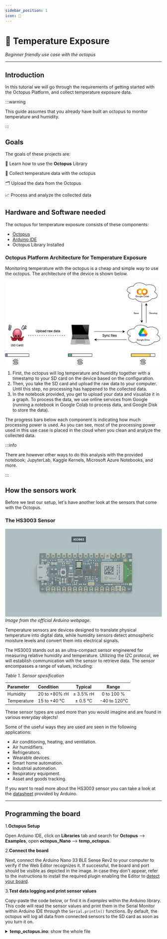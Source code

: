 ```yaml
---
sidebar_position: 1
icon: 🥵
---
```


# 🥵 Temperature Exposure 

_Beginner friendly use case with the octopus_

---

## Introduction

In this tutorial we will go through the requirements of getting started with the Octopus Platform, and collect temperature exposure data. 

:::warning

This guide assumes that you already have built an octopus to monitor temperature and humidity.

:::

## Goals

The goals of these projects are:

  📘 Learn how to use the **Octopus** Library

  🐙 Collect temperature data with the octopus
  
  🗂️ Upload the data from the Octopus
  
  📈 Process and analyze the collected data

## Hardware and Software needed

The octopus for temperature exposure consists of these components:

- [Octopus](../category/build)
- [Arduino IDE](../build/firmware/Softwareinstallation.md)
- Octopus Library Installed

### Octopus Platform Architecture for Temperature Exposure

Monitoring temperature with the octopus is a cheap and simple way to use the octopus. The architecture of the device is shown below.

![Case1Architecture](../../static/img/usecase1-architecture.jpg)

1. First, the octopus will log temperature and humidity together with a timestamp to your SD card on the device based on the configuration. 
2. Then, you take the SD card and upload the raw data to your computer. Until this step, no processing has happened to the collected data.
3. In the notebook provided, you get to upload your data and visualize it in a graph. To process the data, we use online services from Google (running a notebook in Google Colab to process data, and Google Disk to store the data). 

The progress bars below each component is indicating how much processing power is used. As you can see, most of the processing power used in this use case is placed in the cloud when you clean and analyze the collected data. 

:::info

There are however other ways to do this analysis with the provided notebook; JupyterLab, Kaggle Kernels, Microsoft Azure Notebooks, and more. 

:::

## How the sensors work

Before we test our setup, let's have another look at the sensors that come with the Octopus.

### The HS3003 Sensor

![HS303SENSOR](../../static/img/HS303sensor.png) _Image from the official Arduino webpage._

Temperature sensors are devices designed to translate physical temperature into digital data, while humidity sensors detect atmospheric moisture levels and convert them into electrical signals.

The HS3003 stands out as an ultra-compact sensor engineered for measuring relative humidity and temperature. Utilizing the I2C protocol, we will establish communication with the sensor to retrieve data. The sensor encompasses a range of values, including:

_Table 1. Sensor spesification_

| Parameter            | Condition     | Typical   | Range        |
|:---------------------|:--------------|:---------:|:------------:|
| Humidity     | 20 to +80% rH | ± 3.5% rH | 0 to 100 %   |
| Temperature  | 15 to +40 °C  |  ± 0.5 °C | -40 to 120°C |

These sensor types are used more than you would imagine and are found in various everyday objects!

Some of the useful ways they are used are seen in the following applications:

- Air conditioning, heating, and ventilation.
- Air humidifiers.
- Refrigerators.
- Wearable devices.
- Smart home automation.
- Industrial automation.
- Respiratory equipment.
- Asset and goods tracking.

If you want to read more about the HS3003 sensor you can take a look at the [datasheet](https://docs.arduino.cc/resources/datasheets/REN_HS300x-Datasheet_DST.pdf) provided by Arduino.

---

## Programming the board

1.**Octopus Setup**

  Open Arduino IDE, click on **Libraries** tab and search for **Octopus** --> **Examples**, open **octopus_Nano** --> **temp_octopus**.

2.**Connect the board**

  Next, connect the Arduino Nano 33 BLE Sense Rev2 to your computer to verify if the Web Editor recognizes it. If successful, the board and port should be visible as depicted in the image. In case they don't appear, refer to the instructions to install the required plugin enabling the Editor to [detect your board](https://support.arduino.cc/hc/en-us/articles/4406856349970-Select-board-and-port-in-Arduino-IDE).

3.**Test data logging and print sensor values**

  Copy-paste the code below, or find it in *Examples* within the Arduino library. This code will read the sensor values and print them in the Serial Monitor within Arduino IDE through the `Serial.println()` functions. By default, the octopus will log all data from connected sensors to the SD card as soon as you turn it on. 

<details>
    <summary><strong>temp_octopus.ino</strong>: show the whole file</summary> 

    ```py title="temp_octopus.ino"
#include "octopus.h"

unsigned long previousMillis = 0;
const long interval = 1000; // Interval in milliseconds
unsigned long blinkInterval = 100; // Blinking interval in milliseconds
unsigned long lastBlinkMillis = 0;
bool isBlinkOn = false;

// Button state variables
const int buttonPin = 7;  // Pin connected to the button
bool deviceOn = false; // Device state
bool longPressHandled = false; // To ensure long press is handled once
unsigned long buttonPressTime = 0;
const unsigned long longPressDuration = 2000; // Duration to consider as long press (2000ms)

// Define the number of records per file
const int RECORDS_PER_FILE = 100;

const int vbatPin = A0;         // Pin connected to VBAT_MEAS
const int chargeStatePin = 7;   // Pin connected to Charge_state

// Temperature thresholds
const float coldThreshold = 20.0; // Below 20°C is considered cold
const float hotThreshold = 25.0;  // Above 25°C is considered hot

void setup() {
    Serial.begin(9600);
    while (!Serial);

    // Display welcome message
    Serial.println("Welcome to Octopus Device\nA project by MIT\nHappy Hacking!\n");

    // Initialize sensors
    Serial.println("Initializing sensors...");
    if (!Octopus::initializeSensors()) {
        Serial.println("Failed to initialize HS300x sensors.");
        while (1);
    }
    if (!Octopus::initializeSPS30()) {
        Serial.println("Failed to initialize SPS30 sensor.");
        while (1);
    }
    Serial.println("Sensors initialized.");

    Octopus::setInterval(interval); // sets the interval for data logging

    // Begin continuous reading of all sensors
    Serial.println("Starting data collection...");
    if (!Octopus::start()) {
        Serial.println("Failed to start data collection.");
        while (1);
    }
    Serial.println("Data collection started.");

    // Initialize SD card
    initSD(RECORDS_PER_FILE);
    Serial.println("SD card initialized.");

    // Initialize battery monitoring and RGB LED
    initBatteryMonitoring();

    // Initialize button
    pinMode(buttonPin, INPUT_PULLUP); // Set the button pin as an input with internal pull-up resistor
}

void loop() {
    unsigned long currentMillis = millis();

    // Button handling
    int buttonState = digitalRead(buttonPin);
    if (buttonState == LOW) {
        if (buttonPressTime == 0) {
            buttonPressTime = millis(); // Record the time when the button is pressed
        }

        // Check for long press
        if ((millis() - buttonPressTime) >= longPressDuration) {
            if (!longPressHandled) {
                deviceOn = false;
                Serial.println("Device turned off");
                setDotStarColor(0, 0, 0); // Turn off LED
                Octopus::stopSPS30(); // Stop SPS30 measurement
                delay(100); // Debounce delay
                longPressHandled = true;
            }
        }
    } else {
        // Button released
        if (buttonPressTime != 0) {
            if (!longPressHandled) {
                // Short press
                deviceOn = true;
                Serial.println("Device turned on");
                // Reinitialize components when device turns on
                initSD(RECORDS_PER_FILE);
                initBatteryMonitoring();
                Octopus::initializeSPS30(); // Start SPS30 measurement
            }
            buttonPressTime = 0; // Reset button press time
            longPressHandled = false; // Reset long press handled flag
            // Debounce delay
            delay(50);
        }
    }

    if (!deviceOn) {
        // Device is turned off, skip the rest of the loop
        delay(100);
        return;
    }

    if (currentMillis - previousMillis >= interval) {
        previousMillis = currentMillis; // Save the last time data was saved

        // Read all the sensor values
        float temperature = Octopus::readTemperature();
        float humidity = Octopus::readHumidity();

        // Read SPS30 data
        float pm1_0 = 0, pm2_5 = 0, pm4_0 = 0, pm10_0 = 0;
        if (!Octopus::readSPS30Data(pm1_0, pm2_5, pm4_0, pm10_0)) {
            Serial.println("Failed to read SPS30 data");
        }

        // Get current time
        unsigned long currentTime = millis();
        unsigned long seconds = currentTime / 1000;
        unsigned long minutes = seconds / 60;
        unsigned long hours = minutes / 60;

        // Format time
        String timestamp = String(hours) + ":" + String(minutes % 60) + ":" + String(seconds % 60);

        // Print time and sensor values
        Serial.print("Time: ");
        Serial.println(timestamp);

        Serial.print("Temperature = ");
        Serial.print(temperature);
        Serial.println(" °C");

        Serial.print("Humidity = ");
        Serial.print(humidity);
        Serial.println(" %");

        Serial.print("PM1.0 = ");
        Serial.print(pm1_0);
        Serial.println(" µg/m³");

        Serial.print("PM2.5 = ");
        Serial.print(pm2_5);
        Serial.println(" µg/m³");

        Serial.print("PM4.0 = ");
        Serial.print(pm4_0);
        Serial.println(" µg/m³");

        Serial.print("PM10.0 = ");
        Serial.print(pm10_0);
        Serial.println(" µg/m³");

        // Battery monitoring and RGB LED control
        int vbatRaw = analogRead(vbatPin);
        float vbatVoltage = vbatRaw * (3.294 / 1023.0) * 1.279; // Adjust the scaling factor if needed
        bool chargeState = digitalRead(chargeStatePin);
        bool batteryConnected = vbatVoltage > 2.5;
        float batteryPercentage = batteryConnected ? calculateBatteryPercentage(vbatVoltage) : 0.0;

        // Set RGB LED based on temperature
        if (temperature < coldThreshold) {
            setDotStarColor(0, 0, 255); // Blue for cold
        } else {
            setDotStarColor(128, 0, 128); // Purple for moderate or hot
        }

        // Blink red LED for low battery or no battery
        if (vbatVoltage < 2.5 || !batteryConnected) {
            if (currentMillis - lastBlinkMillis >= blinkInterval) {
                lastBlinkMillis = currentMillis;
                isBlinkOn = !isBlinkOn;
                if (isBlinkOn) {
                    setDotStarColor(255, 0, 0); // Red
                } else {
                    setDotStarColor(0, 0, 0); // Off
                }
            }
        }

        // Log data to SD card
        String data = timestamp + "," + temperature + "," + humidity + "," + pm1_0 + "," + pm2_5 + "," + pm4_0 + "," + pm10_0 + "," + vbatVoltage + "," + (chargeState ? "1" : "0");
        logToSD(data);

        // Print the battery and charge state information
        Serial.print("VBAT Voltage: ");
        Serial.print(vbatVoltage, 2);
        Serial.print(" V, Charge State: ");
        Serial.print(chargeState ? "Charging" : "Not Charging");
        Serial.print(", Battery Percentage: ");
        Serial.print(batteryPercentage, 1);
        Serial.println(" %");

        // Print an empty line
        Serial.println();
    }

    // Wait for a short time before the next iteration
    delay(100); // You can adjust this delay according to your needs
}

```
</details>



*If needed, more information on how to use the Serial Monitor can be found [here](https://docs.arduino.cc/software/ide-v2/tutorials/ide-v2-serial-monitor/).* 

---

## Deployment

When deploying an environmental sensing device outside, there are several factors to consider to ensure accurate and reliable operation. Key factors to consider are: 

|**External Factors**: |  |
|--------|---------|
| Temperature Extremes | Ensure the sensor and other electronic components can withstand the local temperature extremes, both hot and cold. |
| Humidity and Moisture | Exposure to rain, fog, or high humidity can damage the sensor and electronics. This is especially critical for sensors not inherently designed to be waterproof. |
|Sunlight and Heat Radiation | Direct sunlight can cause sensors to read higher temperatures due to solar radiation heating the sensor itself (radiative heating).|
| Wind and Air Flow| Adequate airflow around the sensor ensures more accurate temperature readings but can also expose the sensor to more environmental wear and tea.| 

| **Physical Casing and Placement** | |
|--------|---------|
| Weatherproof Casing | The Octopus can not handle rain at this stage, so try to limit the amount of heavy rain. |
| Mounting and Placement | Securely mount the casing to avoid physical damage from wind or animals. Placement should be considered to minimize exposure to direct sunlight and maximize exposure to ambient air.|
| Maintenance Accessibility | Design the installation so that the device can be easily accessed for maintenance, calibration, or battery replacement. |

---

## Data analysis with Google Colab

Now that you have the data collected, it's time to analyze it to answer our questions about heat exposure. This guide will provide you with a setup for how to use Google Colaboratory in analyzing your data. 

How to setup Google Colaboratory is added in Collaborate - *Data analysis software*: [How to setup Google Colaboratory](../collaborate.md). 

Google Colab Notebook for heat exposure data analysis: <a href="./notebooks/UseCase1_HeatExposure.ipynb" download>Click to Download</a>

---

## Troubleshooting

When developing and adopting sensing technologies, there is a lot of things that might go wrong. Here is a list that includes some of the most common problems: 

1. **Incorrect Wiring:** Ensure that the SD card module is wired correctly to the Arduino. Check that the connections are secure and match the pin configurations in your code.
2. **Power Supply Issues:** SD cards can be sensitive to power supply fluctuations. Make sure your Octopus has a stable power source and sufficient current capacity to power both the Arduino Board and the SD card module.
3. **SD Card Formatting:** If the SD card is not properly formatted or formatted with an incompatible file system, it may not work correctly. Ensure the SD card is formatted to FAT16 or FAT32 using a compatible formatting tool.
4. **File System Corruption:** Writing data to the SD card incorrectly or abruptly removing power while writing can lead to file system corruption. This can cause errors when trying to read or write data. Safely eject the SD card before removing it from the Arduino.
5. **File Open/Close Errors:** Make sure you're correctly opening and closing files on the SD card. Failure to close a file properly after writing data can lead to data loss or corruption.
6. **Buffer Overflow:** Writing too much data to the SD card buffer at once can cause buffer overflow errors. Ensure you're writing data in manageable chunks and not overwhelming the buffer.
7. **Hardware Failure:** In rare cases, hardware components such as the SD card module or the Arduino board itself may be defective or damaged, leading to unpredictable behavior. Try swapping out components to isolate and identify any faulty hardware.

:::tip
It is very common to have problems with the USB connection, but dont worry. There are a lot of online forums that can help you troubleshoot your problem, have a look at for example the [Arduino Forum](https://forum.arduino.cc/c/using-arduino/6). 

:::

## Conclusion

Good work! This guide has shown you how to use the octopus to monitor heat in a fixed position. By only using the base of the octopus device, you are able to measure hyperlocal temperature levels! Are you ready for the next challenge? 😉

We encourage you to have a look at the next use cases 2 and 3 with GPS locations, air pollution, and vision based monitoring to explore new projects with urban sensing. 

Please leave a comment in the GitHub repo if you have any feedback for the Temperature Exposure Use Case 😊

---


